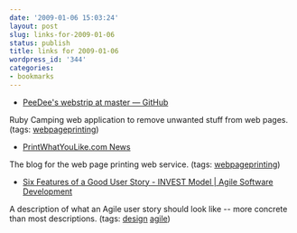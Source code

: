 ```yaml
---
date: '2009-01-06 15:03:24'
layout: post
slug: links-for-2009-01-06
status: publish
title: links for 2009-01-06
wordpress_id: '344'
categories:
- bookmarks
---
```


  * [PeeDee's webstrip at master — GitHub](http://github.com/PeeDee/webstrip/tree/master)


Ruby Camping web application to remove unwanted stuff from web pages. (tags: [webpageprinting](http://delicious.com/eob/webpageprinting))


  * [PrintWhatYouLike.com News](http://printwhatyoulike.wordpress.com/)


The blog for the web page printing web service. (tags: [webpageprinting](http://delicious.com/eob/webpageprinting))


  * [Six Features of a Good User Story - INVEST Model | Agile Software Development](http://agilesoftwaredevelopment.com/blog/vaibhav/good-user-story-invest)


A description of what an Agile user story should look like -- more concrete than most descriptions. (tags: [design](http://delicious.com/eob/design) [agile](http://delicious.com/eob/agile))



